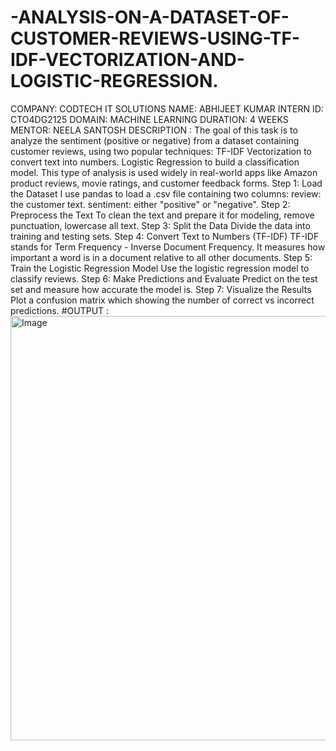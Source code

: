 # -ANALYSIS-ON-A-DATASET-OF-CUSTOMER-REVIEWS-USING-TF-IDF-VECTORIZATION-AND-LOGISTIC-REGRESSION.
COMPANY: CODTECH IT SOLUTIONS
NAME: ABHIJEET KUMAR
INTERN ID: CTO4DG2125
DOMAIN: MACHINE LEARNING
DURATION: 4 WEEKS
MENTOR: NEELA SANTOSH
DESCRIPTION : 
The goal of this task is to analyze the sentiment (positive or negative) from a dataset containing customer reviews, using two popular techniques:
TF-IDF Vectorization to convert text into numbers.
Logistic Regression to build a classification model.
This type of analysis is used widely in real-world apps like Amazon product reviews, movie ratings, and customer feedback forms.
Step 1: Load the Dataset
I use pandas to load a .csv file containing two columns:
review: the customer text.
sentiment: either "positive" or "negative".
Step 2: Preprocess the Text
To clean the text and prepare it for modeling, remove punctuation, lowercase all text.
Step 3: Split the Data
Divide the data into training and testing sets.
Step 4: Convert Text to Numbers (TF-IDF)
TF-IDF stands for Term Frequency - Inverse Document Frequency. It measures how important a word is in a document relative to all other documents.
 Step 5: Train the Logistic Regression Model
 Use the logistic regression model to classify reviews.
Step 6: Make Predictions and Evaluate
 Predict on the test set and measure how accurate the model is.
Step 7: Visualize the Results
Plot a confusion matrix which showing the number of correct vs incorrect predictions.
#OUTPUT :
<img width="920" height="679" alt="Image" src="https://github.com/user-attachments/assets/32460096-acf4-4d9e-9d51-e8072aa7ef0a" />

